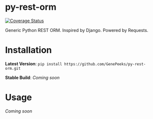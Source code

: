 # py-rest-orm
[![Coverage Status](https://coveralls.io/repos/github/GenePeeks/py-rest-orm/badge.svg?branch=master)](https://coveralls.io/github/GenePeeks/py-rest-orm?branch=master)

Generic Python REST ORM. Inspired by Django. Powered by Requests.

# Installation

**Latest Version**:
```pip install https://github.com/GenePeeks/py-rest-orm.git```

**Stable Build**:
*Coming soon*

# Usage
*Coming soon*